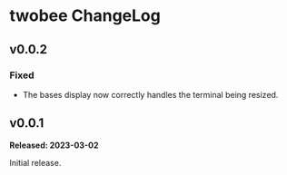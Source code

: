 # twobee ChangeLog

## v0.0.2

### Fixed

- The bases display now correctly handles the terminal being resized.

## v0.0.1

**Released: 2023-03-02**

Initial release.

[//]: # (ChangeLog.md ends here)
